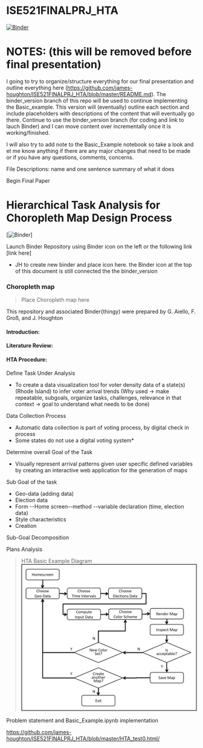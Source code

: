 # ISE521FINALPRJ_HTA

[![Binder](https://mybinder.org/badge_logo.svg)](https://mybinder.org/v2/gh/james-houghton/ISE521FINALPRJ_HTA/binder_version)



# NOTES: (this will be removed before final presentation)
I going to try to organize/structure everything for our final presentation and outline everything here (https://github.com/james-houghton/ISE521FINALPRJ_HTA/blob/master/README.md). The binder_version branch of this repo will be used to continue implementing the Basic_example. This version will (eventually) outline each section and include placeholders with descriptions of the content that will eventually go there. Continue to use the binder_version branch (for coding and link to lauch Binder) and I can move content over incrementally once it is working/finished.

I will also try to add note to the Basic_Example notebook so take a look and et me know anything if there are any major changes that need to be made or if you have any questions, comments, concerns.


File Descriptions:
name and one sentence summary of what it does


Begin Final Paper



# Hierarchical Task Analysis for Choropleth Map Design Process


[![Binder](https://mybinder.org/badge_logo.svg)]  

Launch Binder Repository using Binder icon on the left or the following link [link here]  

- JH to create new binder and place icon here. the Binder icon at the top of this document is still connected the the binder_version



### Choropleth map


>Place Choropleth map here






This repository and associated Binder{thingy) were prepared by G. Aiello, F. Groß, and J. Houghton

#### Introduction:

#### Literature Review:


#### HTA Procedure:

Define Task Under Analysis
- To create a data visualization tool for voter density data of a state(s) (Rhode Island) to infer voter arrival trends  (Why used → make repeatable, subgoals, organize tasks, challenges, relevance in that context → goal to understand what needs to be done)

Data Collection Process
- Automatic data collection is part of voting process, by digital check in process
- Some states do not use a digital voting system*

Determine overall Goal of the Task
- Visually represent arrival patterns given user specific defined variables by creating an interactive web application for the generation of maps

Sub Goal of the task
- Geo-data (adding data)
- Election data
- Form --Home screen--method --variable declaration (time, election data)
- Style characteristics
- Creation

Sub-Goal Decomposition


Plans Analysis


> HTA Basic Example Diagram
>![Alt text](./data/static/Picture1.jpg "Optional title")




Problem statement and Basic_Example.ipynb implementation

https://github.com/james-houghton/ISE521FINALPRJ_HTA/blob/master/HTA_test0.html/
